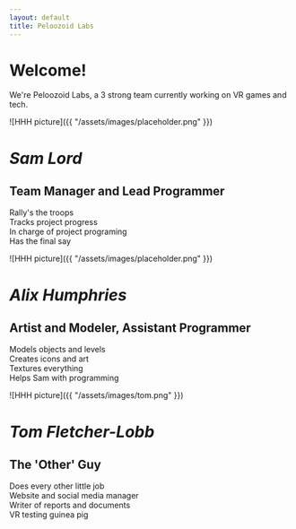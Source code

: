 ```yaml
---
layout: default
title: Peloozoid Labs
---
```


# Welcome!
We're Peloozoid Labs, a 3 strong team currently working on VR games and tech.

![HHH picture]({{ "/assets/images/placeholder.png" }})
# _Sam Lord_
## Team Manager and Lead Programmer
Rally's the troops  
Tracks project progress  
In charge of project programing  
Has the final say  


![HHH picture]({{ "/assets/images/placeholder.png" }})
# _Alix Humphries_
## Artist and Modeler, Assistant Programmer
Models objects and levels  
Creates icons and art  
Textures everything  
Helps Sam with programming  


![HHH picture]({{ "/assets/images/tom.png" }})
# _Tom Fletcher-Lobb_
## The 'Other' Guy
Does every other little job  
Website and social media manager  
Writer of reports and documents  
VR testing guinea pig  
